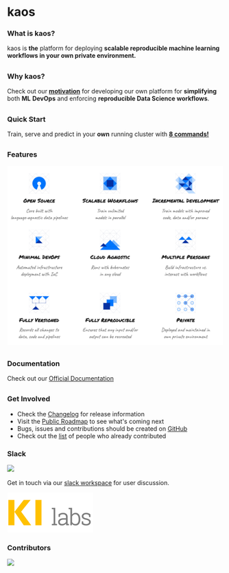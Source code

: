 # kaos
<!---[![GitHub license](https://img.shields.io/badge/license-apache-green.svg)](https://github.com/ki-labs/kaos/blob/master/LICENSE)
-->

### What is kaos?

kaos is **the** platform for deploying **scalable reproducible machine learning workflows in your own private environment.**

##
### Why kaos?

Check out our [**motivation**](https://ki-labs.gitbook.io/kaos/motivation) for developing our own platform for **simplifying** both **ML** **DevOps** and enforcing **reproducible Data Science workflows**.

##
### Quick Start

Train, serve and predict in your **own** running cluster with [**8 commands!**](https://ki-labs.gitbook.io/kaos/getting-started/quick-start)

##
### Features

![](docs/.gitbook/assets/kaos-features.png)

## 
### Documentation

Check out our [Official Documentation](https://ki-labs.gitbook.io/kaos)

##
### Get Involved

* Check the [Changelog](https://ki-labs.gitbook.io/kaos/miscellaneous/changelog) for release information
* Visit the [Public Roadmap](https://ki-labs.gitbook.io/kaos/miscellaneous/roadmap) to see what's coming next
* Bugs, issues and contributions should be created on [GitHub](https://github.com/KI-labs/kaos)
* Check out the [list](CONTRIBUTORS.md) of people who already contributed

### Slack
![](https://kaos-slack-inviter.herokuapp.com/badge.svg)

Get in touch via our [slack workspace](https://kaos-slack-inviter.herokuapp.com/) for user discussion.


![](docs/.gitbook/assets/image%20%288%29.png)

### Contributors
<a href="https://github.com/ki-labs/kaos/graphs/contributors">
  <img src="https://contributors-img.firebaseapp.com/image?repo=KI-labs/kaos" />
</a>
<!--Made with [contributors-img](https://contributors-img.firebaseapp.com).-->
